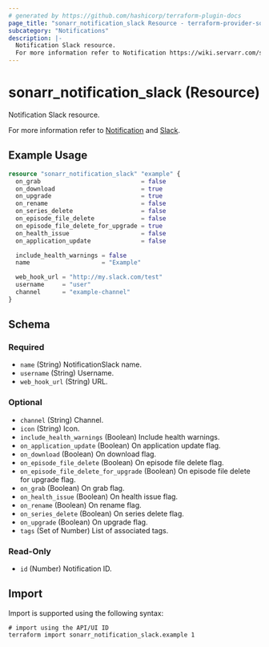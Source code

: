 ```yaml
---
# generated by https://github.com/hashicorp/terraform-plugin-docs
page_title: "sonarr_notification_slack Resource - terraform-provider-sonarr"
subcategory: "Notifications"
description: |-
  Notification Slack resource.
  For more information refer to Notification https://wiki.servarr.com/sonarr/settings#connect and Slack https://wiki.servarr.com/sonarr/supported#slack.
---
```


# sonarr_notification_slack (Resource)

<!-- subcategory:Notifications -->Notification Slack resource.
For more information refer to [Notification](https://wiki.servarr.com/sonarr/settings#connect) and [Slack](https://wiki.servarr.com/sonarr/supported#slack).

## Example Usage

```terraform
resource "sonarr_notification_slack" "example" {
  on_grab                            = false
  on_download                        = true
  on_upgrade                         = true
  on_rename                          = false
  on_series_delete                   = false
  on_episode_file_delete             = false
  on_episode_file_delete_for_upgrade = true
  on_health_issue                    = false
  on_application_update              = false

  include_health_warnings = false
  name                    = "Example"

  web_hook_url = "http://my.slack.com/test"
  username     = "user"
  channel      = "example-channel"
}
```

<!-- schema generated by tfplugindocs -->
## Schema

### Required

- `name` (String) NotificationSlack name.
- `username` (String) Username.
- `web_hook_url` (String) URL.

### Optional

- `channel` (String) Channel.
- `icon` (String) Icon.
- `include_health_warnings` (Boolean) Include health warnings.
- `on_application_update` (Boolean) On application update flag.
- `on_download` (Boolean) On download flag.
- `on_episode_file_delete` (Boolean) On episode file delete flag.
- `on_episode_file_delete_for_upgrade` (Boolean) On episode file delete for upgrade flag.
- `on_grab` (Boolean) On grab flag.
- `on_health_issue` (Boolean) On health issue flag.
- `on_rename` (Boolean) On rename flag.
- `on_series_delete` (Boolean) On series delete flag.
- `on_upgrade` (Boolean) On upgrade flag.
- `tags` (Set of Number) List of associated tags.

### Read-Only

- `id` (Number) Notification ID.

## Import

Import is supported using the following syntax:

```shell
# import using the API/UI ID
terraform import sonarr_notification_slack.example 1
```
